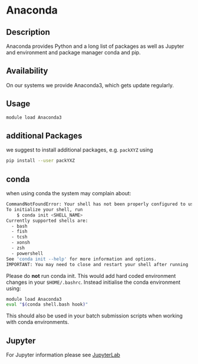 # Anaconda

## Description
Anaconda provides Python and a long list of packages as well as Jupyter and environment and package manager conda and pip.

## Availability
On our systems we provide Anaconda3, which gets update regularly. 

## Usage
``` Bash
module load Anaconda3
```

## additional Packages
we suggest to install additional packages, e.g. `packXYZ` using
```Bash
pip install --user packYXZ
```

## conda 
when using conda the system may complain about:
```Bash
CommandNotFoundError: Your shell has not been properly configured to use 'conda activate'.
To initialize your shell, run
    $ conda init <SHELL_NAME>
Currently supported shells are:
  - bash
  - fish
  - tcsh
  - xonsh
  - zsh
  - powershell
See 'conda init --help' for more information and options.
IMPORTANT: You may need to close and restart your shell after running 'conda init'.
```

Please do **not** run conda init. This would add hard coded environment changes in your `$HOME/.bashrc`. 
Instead initialise the conda environment using:
``` Bash 
module load Anaconda3
eval "$(conda shell.bash hook)"
```
This should also be used in your batch submission scripts when working with conda environments.

## Jupyter
For Jupyter information please see [JupyterLab](JupyterLab.md)